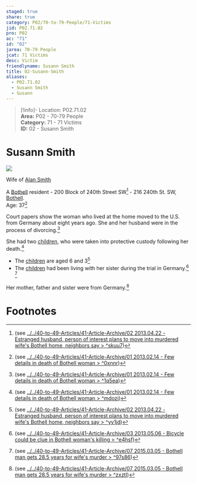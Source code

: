 ```yaml
---  
staged: true  
share: true  
category: P02/70-to-79-People/71-Victims  
jid: P02.71.02  
pro: P02  
ac: "71"  
id: "02"  
jarea: 70-79 People  
jcat: 71 Victims  
desc: Victim  
friendlyname: Susann Smith  
title: 02-Susann-Smith  
aliases:  
  - P02.71.02  
  - Susann Smith  
  - Susann  
---  
```

  
>[!info]- Location: P02.71.02  
>**Area:** P02 - 70-79 People  
>**Category:** 71 - 71 Victims  
>**ID:** 02 - Susann Smith  
  
# Susann Smith  
  
![](../../../Cases/P02-Case-of-Susann-Smith/30-to-39-Case-Media/32-People/03-Susann-Smith.jpg)  
  
Wife of [Alan Smith](../72-Suspects-and-People-of-Interest/02-Alan-Smith.md)  
  
A [Bothell](../../50-to-59-Investigation/52-Key-Locations/05-Bothell.md) resident - 200 Block of 240th Street SW[^1] - 216 240th St. SW, [Bothell](../../50-to-59-Investigation/52-Key-Locations/05-Bothell.md.md).    
Age: 37[^2]   
  
Court papers show the woman who lived at the home moved to the U.S. from Germany about eight years ago. She and her husband were in the process of divorcing.[^3]   
  
She had two [children](../73-Family-and-Friends/08-Children.md.md), who were taken into protective custody following her death.[^4]   
- The [children](../73-Family-and-Friends/08-Children.md.md) are aged 6 and 3[^5]   
- The [children](../73-Family-and-Friends/08-Children.md.md) had been living with her sister during the trial in Germany.[^6] [^7]   
  
Her mother, father and sister were from Germany.[^8]   
# Footnotes  
  
[^1]: (see [../../40-to-49-Articles/41-Article-Archive/02 2013.04.22 - Estranged husband, person of interest plans to move into murdered wife's Bothell home, neighbors say > ^skuu7](../../40-to-49-Articles/41-Article-Archive/03-2013_04_22Estranged-husband_-person-of-interest-plans-to-move-into-murdered-wife's-Bothell-home_-neighbors-say.md#^skuu7))  
[^2]: (see [../../40-to-49-Articles/41-Article-Archive/01 2013.02.14 - Few details in death of Bothell woman > ^0xnnr](../../40-to-49-Articles/41-Article-Archive/02-2013_02_14Few-details-in-death-of-Bothell-woman.md#^0xnnr))  
[^3]: (see [../../40-to-49-Articles/41-Article-Archive/01 2013.02.14 - Few details in death of Bothell woman > ^1q5ea](../../40-to-49-Articles/41-Article-Archive/02-2013_02_14Few-details-in-death-of-Bothell-woman.md#^1q5ea))  
[^4]: (see [../../40-to-49-Articles/41-Article-Archive/01 2013.02.14 - Few details in death of Bothell woman > ^mdozi](../../40-to-49-Articles/41-Article-Archive/02-2013_02_14Few-details-in-death-of-Bothell-woman.md#^mdozi))  
[^5]: (see [../../40-to-49-Articles/41-Article-Archive/02 2013.04.22 - Estranged husband, person of interest plans to move into murdered wife's Bothell home, neighbors say > ^yv1jd](../../40-to-49-Articles/41-Article-Archive/03-2013_04_22Estranged-husband_-person-of-interest-plans-to-move-into-murdered-wife's-Bothell-home_-neighbors-say.md#^yv1jd))  
[^6]: (see [../../40-to-49-Articles/41-Article-Archive/03 2013.05.06 - Bicycle could be clue in Bothell woman's killing > ^e4hsf](../../40-to-49-Articles/41-Article-Archive/04-2013_05_06Bicycle-could-be-clue-in-Bothell-woman's-killing.md#^e4hsf))  
[^7]: (see [../../40-to-49-Articles/41-Article-Archive/07 2015.03.05 - Bothell man gets 28.5 years for wife's murder > ^97s86](../../40-to-49-Articles/41-Article-Archive/08-2015_03_05Bothell-man-gets-28_5-years-for-wife's-murder.md#^97s86))  
[^8]: (see [../../40-to-49-Articles/41-Article-Archive/07 2015.03.05 - Bothell man gets 28.5 years for wife's murder > ^zxztl](../../40-to-49-Articles/41-Article-Archive/08-2015_03_05Bothell-man-gets-28_5-years-for-wife's-murder.md#^zxztl))  

